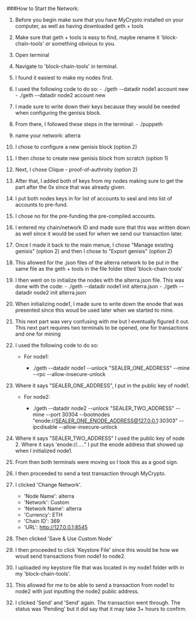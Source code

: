 ###How to Start the Network:

1. Before you begin make sure that you have MyCrypto installed on your computer, as well as having downloaded geth + tools

2. Make sure that geth + tools is easy to find, maybe rename it 'block-chain-tools' or something obvious to you.

3. Open terminal

4. Navigate to 'block-chain-tools' in terminal.

5. I found it easiest to make my nodes first.

6. I used the following code to do so:
        - ./geth --datadir node1 account new
        - ./geth --datadir node2 account new

7. I made sure to write down their keys because they would be needed when configuring the genisis block.

8. From there, I followed these steps in the terminal:
        - ./puppeth

9. name your network: alterra

10. I chose to configure a new genisis block (option 2)

11. I then chose to create new genisis block from scratch (option 1)

12. Next, I chose Clique - proof-of-authroity (option 2)

13. After that, I added both of keys from my nodes making sure to get the part after the 0x since that was already given.

14. I put both nodes keys in for list of accounts to seal and into list of accounts to pre-fund.

15. I chose no for the pre-funding the pre-compiled accounts.

16. I entered my chain/network ID and made sure that this was written down as well since it would be used for when we send our transaction later.

17. Once I made it back to the main menue, I chose "Manage existing genisis" (option 2) and then I chose to "Export genisis" (option 2)

18. This allowed for the .json files of the alterra network to be put in the same file as the geth + tools in the file folder titled 'block-chain-tools'

19. I then went on to initialize the nodes with the alterra.json file. This was done with the code:
        - ./geth --datadir node1 init alterra.json
        - ./geth --datadir node2 init alterra.json

20. When initializing node1, I made sure to write down the enode that was presented since this woud be used later when we started to mine. 

21. This next part was very confusing with me but I eventually figured it out. This next part requires two terminals to be opened, one for transactions and one for mining

22. I used the following code to do so:

    - For node1:

        - ./geth --datadir node1 --unlock "SEALER_ONE_ADDRESS" --mine --rpc --allow-insecure-unlock

23. Where it says "SEALER_ONE_ADDRESS", I put in the public key of node1.

    - For node2:

        - ./geth --datadir node2 --unlock "SEALER_TWO_ADDRESS" --mine --port 30304 --bootnodes "enode://SEALER_ONE_ENODE_ADDRESS@127.0.0.1:30303" --ipcdisable --allow-insecure-unlock

24. Where it says "SEALER_TWO_ADDRESS" I used the public key of node 2. Where it says 'enode://....." I put the enode address that showed up when I initialized node1.

25. From then both terminals were moving so I took this as a good sign.

26. I then proceeded to send a test transaction through MyCrypto.

27. I clicked 'Change Network'.

    - 'Node Name': alterra
    - 'Network': Custom
    - 'Network Name': alterra
    - 'Currency': ETH
    - 'Chain ID': 369
    - 'URL': http://127.0.0.1:8545

28. Then clicked 'Save & Use Custom Node'

29. I then proceeded to click 'Keystore File' since this would be how we woud send transactions from node1 to node2. 

30. I uploaded my keystore file that was located in my node1 folder with in my 'block-chain-tools'.

31. This allowed for me to be able to send a transaction from node1 to node2 with just inputting the node2 public address.

32. I clicked 'Send' and 'Send' again. The transaction went through. The status was 'Pending' but it did say that it may take 3+ hours to confirm. 